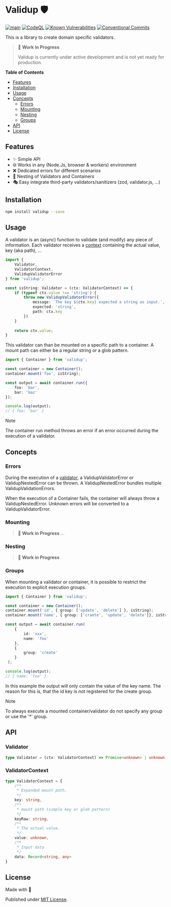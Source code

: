 # Validup 🛡️

[![main](https://github.com/tada5hi/validup/actions/workflows/main.yml/badge.svg)](https://github.com/tada5hi/validup/actions/workflows/main.yml)
[![CodeQL](https://github.com/tada5hi/validup/actions/workflows/codeql.yml/badge.svg)](https://github.com/tada5hi/validup/actions/workflows/codeql.yml)
[![Known Vulnerabilities](https://snyk.io/test/github/tada5hi/validup/badge.svg)](https://snyk.io/test/github/tada5hi/validup)
[![Conventional Commits](https://img.shields.io/badge/Conventional%20Commits-1.0.0-%23FE5196?logo=conventionalcommits&logoColor=white)](https://conventionalcommits.org)

This is a library to create domain specific validators.

> 🚧 **Work in Progress**
>
> Validup is currently under active development and is not yet ready for production.

**Table of Contents**

- [Features](#features)
- [Installation](#installation)
- [Usage](#usage)
- [Concepts](#concepts)
    - [Errors](#errors)
    - [Mounting](#mounting)
    - [Nesting](#nesting)
    - [Groups](#groups)
- [API](#api)
- [License](#license)

## Features

- ✨ Simple API
- 🌐 Works in any (Node.Js, browser & workers) environment
- ❌ Dedicated errors for different scenarios
- 🚀 Nesting of Validators and Containers
- 🎭 Easy integrate third-party validators/sanitizers (zod, validator.js, ...)

## Installation

```bash
npm install validup --save
```

## Usage

A validator is an (async) function to validate (and modify) any piece of information.
Each validator receives a [context](#validatorcontext) containing the actual value, key (aka path), ...

```typescript
import {
    Validator, 
    ValidatorContext,
    ValidupValidatorError
} from 'validup';

const isString: Validator = (ctx: ValidatorContext) => {
    if (typeof ctx.value !== 'string') {
        throw new ValidupValidatorError({
            message: `The key ${ctx.key} expected a string as input.`,
            expected: 'string',
            path: ctx.key
        })
    }
    
    return ctx.value;
}
```

This validator can than be mounted on a specific path to a container. A mount path can either be 
a regular string or a glob pattern.

```typescript
import { Container } from 'validup';

const container = new Container();
container.mount('foo', isString);

const output = await container.run({
    foo: 'bar',
    bar: 'baz'
});

console.log(output);
// { foo: 'bar' }
```

> [!NOTE]
> The container run method throws an error if an error occurred during the execution of a validator.

## Concepts

### Errors

During the execution of a [validator](#validator), a ValidupValidatorError or ValidupNestedError can be thrown.
A ValidupNestedError bundles multiple ValidupValidationErrors.

When the execution of a Container fails, the container will always throw a ValidupNestedError.
Unknown errors will be converted to a ValidupValidatorError.

### Mounting

> 🚧 **Work in Progress**
> ...

### Nesting

> 🚧 **Work in Progress**
>

### Groups
When mounting a validator or container, it is possible to restrict the execution to explicit execution groups.

```ts
import { Container } from 'validup';

const container = new Container();
container.mount('id', { group: ['update', 'delete'] }, isString);
container.mount('name', { group: ['craete', 'update', 'delete']}, isString);

const output = await container.run(
    {
        id: 'xxx',
        name: 'foo'
    }, 
    {
        group: 'create'
    }
 );

console.log(output);
// { name: 'foo' }
```

In this example the output will only contain the value of the key name.
The reason for this is, that the id key is not registered for the create group.

> [!NOTE]
> To always execute a mounted container/validator do not specify any group or use the '*' group.


## API

### Validator
```ts
type Validator = (ctx: ValidatorContext) => Promise<unknown> | unknown;
```

### ValidatorContext
```ts
type ValidatorContext = {
    /**
     * Expanded mount path.
     */
    key: string,
    /**
     * mount path (simple key or glob pattern)
     */
    keyRaw: string,
    /**
     * The actual value.
     */
    value: unknown,
    /**
     * Input data
     */
    data: Record<string, any>
}
```

## License

Made with 💚

Published under [MIT License](./LICENSE).

